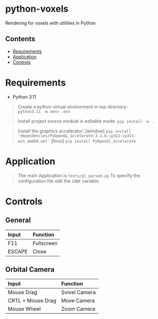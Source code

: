 # python-voxels
Rendering for voxels with utilities in Python

## Contents
- [Requirements](#requirements)
- [Application](#application)
- [Controls](#controls)

# Requirements
- Python 3.11

> Create a python virtual environment in top directory:  
>   `python3.11 -m venv .env`

> Install project source module in editable mode:
>   `pip install -e .`

> Install the graphics accelerator:
> [window]
>   `pip install 'dependencies/PyOpenGL_accelerate-3.1.6-cp311-cp311-win_amd64.whl'`
> [linux]
>   `pip install PyOpenGl_accelerate`

# Application

> The main Application is `tests/gl_parsed.py`
> To specify the configuration file edit the `CONF` variable

# Controls

## General

| Input | Function |
|:-|:-|
| F11 | Fullscreen |
| ESCAPE | Close |

## Orbital Camera

| Input | Function |
|:-|:-|
| Mouse Drag | Svivel Camera |
| CRTL + Mouse Drag | Move Camera |
| Mouse Wheel | Zoom Camera |
